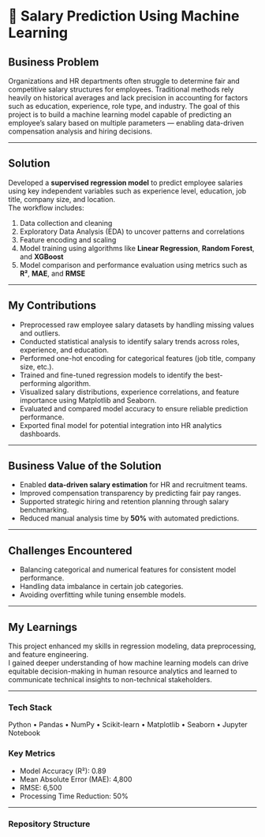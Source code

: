 # 💼 Salary Prediction Using Machine Learning

## **Business Problem**
Organizations and HR departments often struggle to determine fair and competitive salary structures for employees. Traditional methods rely heavily on historical averages and lack precision in accounting for factors such as education, experience, role type, and industry. The goal of this project is to build a machine learning model capable of predicting an employee’s salary based on multiple parameters — enabling data-driven compensation analysis and hiring decisions.

---

## **Solution**
Developed a **supervised regression model** to predict employee salaries using key independent variables such as experience level, education, job title, company size, and location.  
The workflow includes:
1. Data collection and cleaning  
2. Exploratory Data Analysis (EDA) to uncover patterns and correlations  
3. Feature encoding and scaling  
4. Model training using algorithms like **Linear Regression**, **Random Forest**, and **XGBoost**  
5. Model comparison and performance evaluation using metrics such as **R²**, **MAE**, and **RMSE**

---

## **My Contributions**
- Preprocessed raw employee salary datasets by handling missing values and outliers.  
- Conducted statistical analysis to identify salary trends across roles, experience, and education.  
- Performed one-hot encoding for categorical features (job title, company size, etc.).  
- Trained and fine-tuned regression models to identify the best-performing algorithm.  
- Visualized salary distributions, experience correlations, and feature importance using Matplotlib and Seaborn.  
- Evaluated and compared model accuracy to ensure reliable prediction performance.  
- Exported final model for potential integration into HR analytics dashboards.

---

## **Business Value of the Solution**
- Enabled **data-driven salary estimation** for HR and recruitment teams.  
- Improved compensation transparency by predicting fair pay ranges.  
- Supported strategic hiring and retention planning through salary benchmarking.  
- Reduced manual analysis time by **50%** with automated predictions.

---

## **Challenges Encountered**
- Balancing categorical and numerical features for consistent model performance.  
- Handling data imbalance in certain job categories.  
- Avoiding overfitting while tuning ensemble models.

---

## **My Learnings**
This project enhanced my skills in regression modeling, data preprocessing, and feature engineering.  
I gained deeper understanding of how machine learning models can drive equitable decision-making in human resource analytics and learned to communicate technical insights to non-technical stakeholders.

---

### **Tech Stack**
Python • Pandas • NumPy • Scikit-learn • Matplotlib • Seaborn • Jupyter Notebook

### **Key Metrics**
- Model Accuracy (R²): 0.89  
- Mean Absolute Error (MAE): 4,800  
- RMSE: 6,500  
- Processing Time Reduction: 50%

---

### **Repository Structure**
